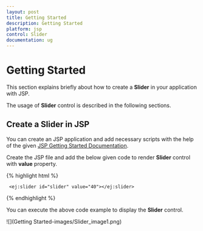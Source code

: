 ```yaml
---
layout: post
title: Getting Started
description: Getting Started
platform: jsp
control: Slider
documentation: ug
---
```

# Getting Started

This section explains briefly about how to create a **Slider** in your application with JSP.

The usage of **Slider** control is described in the following sections.

## Create a Slider in JSP
You can create an JSP application and add necessary scripts with the help of the given [JSP Getting Started Documentation](/jsp-docs/jsp/Getting-Started).


Create the JSP file and add the below given code to render **Slider** control with **value** property.

{% highlight html %}

     <ej:slider id="slider" value="40"></ej:slider>
      
{% endhighlight %}

You can execute the above code example to display the **Slider** control.

![](Getting Started-images/Slider_image1.png) 


